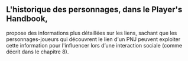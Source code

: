 ## L'historique des personnages, dans le Player's Handbook,

propose des informations plus détaillées sur les liens,
sachant que les personnages-joueurs qui découvrent le
lien d'un PNJ peuvent exploiter cette information pour
l'influencer lors d’une interaction sociale (comme décrit
dans le chapitre 8).
